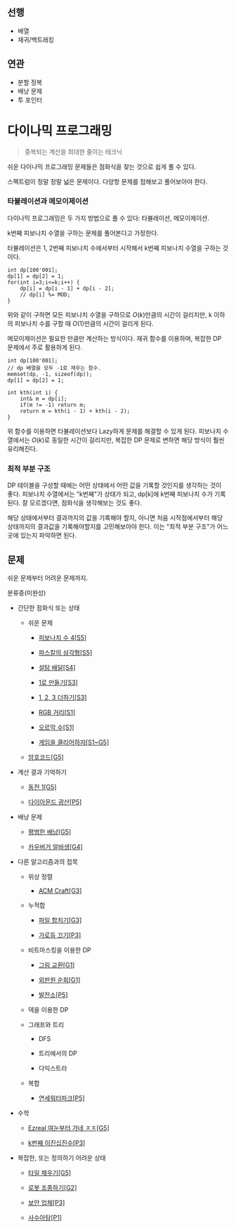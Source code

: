 
## 선행

- 배열
- 재귀/백트래킹

## 연관

- 분할 정복
- 배낭 문제
- 투 포인터

# 다이나믹 프로그래밍


> 중복되는 계산을 최대한 줄이는 테크닉

쉬운 다이나믹 프로그래밍 문제들은 점화식을 찾는 것으로 쉽게 풀 수 있다.

스펙트럼이 정말 정말 넓은 문제이다. 다양항 문제를 접해보고 풀어보아야 한다.

### 타뷸레이션과 메모이제이션

다이나믹 프로그래밍은 두 가지 방법으로 풀 수 있다: 타뷸레이션, 메모이제이션.

k번째 피보나치 수열을 구하는 문제를 풀어본다고 가정한다.

타뷸레이션은 1, 2번째 피보나치 수에서부터 시작해서 k번째 피보나치 수열을 구하는 것이다.

```
int dp[100'001];
dp[1] = dp[2] = 1;
for(int i=3;i<=k;i++) {
    dp[i] = dp[i - 1] + dp[i - 2];
    // dp[i] %= MOD;
}
```

위와 같이 구하면 모든 피보나치 수열을 구하므로 $O(k)$만큼의 시간이 걸리지만, k 이하의 피보나치 수를 구할 때 $O(1)$만큼의 시간이 걸리게 된다.

메모이제이션은 필요한 만큼만 계산하는 방식이다. 재귀 함수를 이용하며, 복잡한 DP 문제에서 주로 활용하게 된다.

```
int dp[100'001];
// dp 배열을 모두 -1로 채우는 함수.
memset(dp, -1, sizeof(dp));
dp[1] = dp[2] = 1;

int kth(int i) {
    int& m = dp[i];
    if(m != -1) return m;
    return m = kth(i - 1) + kth(i - 2);
}
```
위 함수를 이용하면 타뷸레이션보다 Lazy하게 문제를 해결할 수 있게 된다. 피보나치 수열에서는 $O(k)$로 동일한 시간이 걸리지만, 복잡한 DP 문제로 변하면 해당 방식이 풜씬 유리해진다.

### 최적 부분 구조

DP 테이블을 구성할 때에는 어떤 상태에서 어떤 값을 기록할 것인지를 생각하는 것이 좋다.
피보나치 수열에서는 "k번째"가 상태가 되고, dp[k]에 k번째 피보나치 수가 기록된다.
잘 모르겠다면, 점화식을 생각해보는 것도 좋다.

해당 상태에서부터 결과까지의 값을 기록해야 할지, 아니면 처음 시작점에서부터 해당 상태까지의 결과값을 기록해야할지를 고민해보아야 한다. 이는 "최적 부분 구조"가 어느 곳에 있는지 파악하면 된다.

## 문제

쉬운 문제부터 어려운 문제까지.

분류중(미완성)

- 간단한 점화식 또는 상태

    - 쉬운 문제

        - [피보나치 수 4[S5]](https://www.acmicpc.net/problem/10826)

        - [파스칼의 삼각형[S5]](https://www.acmicpc.net/problem/16395)

        - [설탕 배달[S4]](https://www.acmicpc.net/problem/2839)

        - [1로 만들기[S3]](https://www.acmicpc.net/problem/1463)

        - [1, 2, 3 더하기[S3]](https://www.acmicpc.net/problem/9095)

        - [RGB 거리[S1]](https://www.acmicpc.net/problem/1149)

        - [오르막 수[S1]](https://www.acmicpc.net/problem/11057)

        - [게임을 클리어하자[S1~G5]](https://www.acmicpc.net/problem/28017)

    - [암호코드[G5]](https://www.acmicpc.net/problem/2011)

- 계산 결과 기억하기

    - [동전 1[G5]](https://www.acmicpc.net/problem/2293)

    - [다이아몬드 광산[P5]](https://www.acmicpc.net/problem/1028)


- 배낭 문제

    - [평범한 배낭[G5]](https://www.acmicpc.net/problem/12865)

    - [카우버거 알바생[G4]](https://www.acmicpc.net/problem/17208)

- 다른 알고리즘과의 접목

    - 위상 정렬

        - [ACM Craft[G3]](https://www.acmicpc.net/problem/1005)

    - 누적합

        - [파일 합치기[G3]](https://www.acmicpc.net/problem/11066)

        - [가로등 끄기[P3]](https://www.acmicpc.net/problem/2315)
    
    - 비트마스킹을 이용한 DP

        - [그림 교환[G1]](https://www.acmicpc.net/problem/1029)

        - [외판원 순회[G1]](https://www.acmicpc.net/problem/2098)

        - [발전소[P5]](https://www.acmicpc.net/problem/1102)

    - 덱을 이용한 DP

    - 그래프와 트리

        - DFS

        - 트리에서의 DP

        - 다익스트라
    
    - 복합

        - [연세워터파크[P5]](https://www.acmicpc.net/problem/15678)

- 수학

    - [Ezreal 여눈부터 가네 ㅈㅈ[G5]](https://www.acmicpc.net/problem/20500)

    - [k번째 이진십진수[P3]](https://www.acmicpc.net/problem/28143)

- 복잡한, 또는 정의하기 어려운 상태

    - [타일 채우기[G5]](https://www.acmicpc.net/problem/2133)

    - [로봇 조종하기[G2]](https://www.acmicpc.net/problem/2169)

    - [보안 업체[P3]](https://www.acmicpc.net/problem/4243)

    - [사수아탕[P1]](https://www.acmicpc.net/problem/2419)